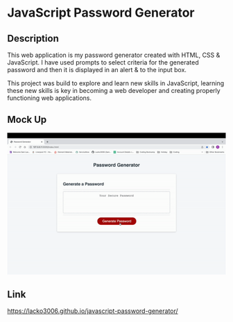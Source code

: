 # JavaScript Password Generator

## Description

This web application is my password generator created with HTML, CSS & JavaScript. I have used prompts to select criteria for the generated password and then it is displayed in an alert & to the input box.

This project was build to explore and learn new skills in JavaScript, learning these new skills is key in becoming a web developer and creating properly functioning web applications.

## Mock Up
![JavaScript Password Generator](./assets/images/javascript-password-generator.gif)

## Link
https://lacko3006.github.io/javascript-password-generator/